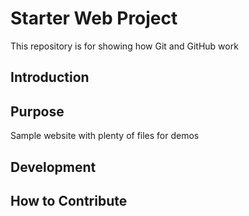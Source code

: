 # Starter Web Project

This repository is for showing how Git and GitHub work


## Introduction

## Purpose

Sample website with plenty of files for demos

## Development

## How to Contribute